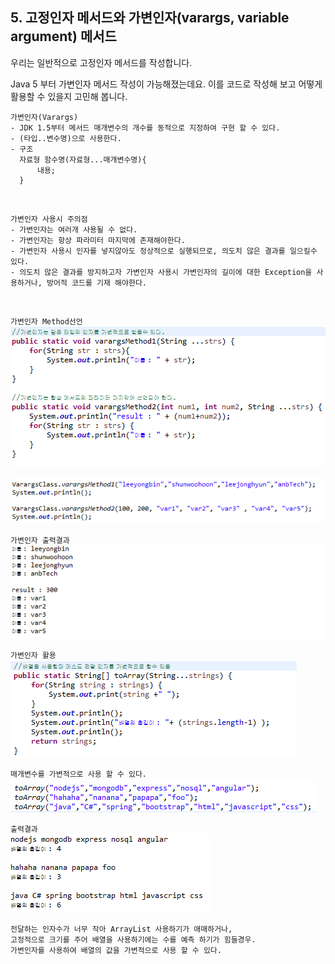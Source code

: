 ## 5. 고정인자 메서드와 가변인자(varargs, variable argument) 메서드

우리는 일반적으로 고정인자 메서드를 작성합니다.

Java 5 부터 가변인자 메서드 작성이 가능해졌는데요. 이를 코드로 작성해 보고 어떻게 활용할 수 있을지 고민해 봅니다.
<br>

```
가변인자(Varargs)
- JDK 1.5부터 메서드 매개변수의 개수를 동적으로 지정하여 구현 할 수 있다.
- (타입..변수명)으로 사용한다.
- 구조
  자료형 함수명(자료형...매개변수명){
      내용;
  }
```
<br>

```
가변인자 사용시 주의점
- 가변인자는 여러개 사용될 수 없다.
- 가변인자는 항상 파라미터 마지막에 존재해야한다.
- 가변인자 사용시 인자를 넣지않아도 정상적으로 실행되므로, 의도치 않은 결과를 일으킬수 있다.
- 의도치 않은 결과를 방지하고자 가변인자 사용시 가변인자의 길이에 대한 Exception을 사용하거나, 방어적 코드를 기재 해야한다.
```
<br>

`가변인자 Method선언`
<br>
<img src="../pictures/5/Varargs1.PNG">
<br>

<img src="../pictures/5/Varargs3.PNG">
<br>


`가변인자 출력결과`
<br>
<img src="../pictures/5/Varargs2.PNG">
<br>


`가변인자 활용`
<br>
<img src="../pictures/5/toArray1.PNG">
<br>

`매개변수를 가변적으로 사용 할 수 있다.`
<br>
<img src="../pictures/5/toArray2.PNG">
<br>

`출력결과`
<br>
<img src="../pictures/5/toArray3.PNG">
<br>

``` 
전달하는 인자수가 너무 작아 ArrayList 사용하기가 애매하거나,
고정적으로 크기를 주어 배열을 사용하기에는 수를 예측 하기가 힘들경우.
가변인자를 사용하여 배열의 값을 가변적으로 사용 할 수 있다.
```
